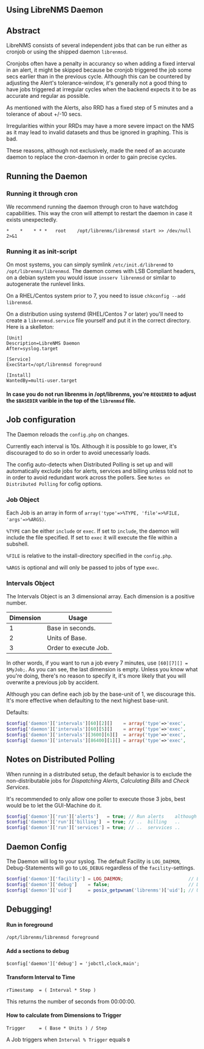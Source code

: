 Using LibreNMS Daemon
---------------------

## Abstract

LibreNMS consists of several independent jobs that can be run either as cronjob or using the shipped daemon `librenmsd`.

Cronjobs often have a penalty in accurancy so when adding a fixed interval in an alert, it might be skipped because be cronjob triggered the job some secs earlier than in the previous cycle. Although this can be countered by adjusting the Alert's tolerance-window, it's generally not a good thing to have jobs triggered at irregular cycles when the backend expects it to be as accurate and regular as possible.

As mentioned with the Alerts, also RRD has a fixed step of 5 minutes and a tolerance of about +/-10 secs.

Irregularities within your RRDs may have a more severe impact on the NMS as it may lead to invalid datasets and thus be ignored in graphing. This is bad.

These reasons, although not exclusively, made the need of an accurate daemon to replace the cron-daemon in order to gain precise cycles.

## Running the Daemon

### Running it through cron

We recommend running the daemon through cron to have watchdog capabilities. This way the cron will attempt to restart the daemon in case it exists unexpectedly.

```crontab
*    *    * * *   root    /opt/librenms/librenmsd start >> /dev/null 2>&1
```

### Running it as init-script

On most systems, you can simply symlink `/etc/init.d/librenmd` to `/opt/librenms/librenmsd`.
The daemon comes with LSB Compliant headers, on a debian system you would issue `insserv librenmsd` or similar to autogenerate the runlevel links.

On a RHEL/Centos system prior to 7, you need to issue `chkconfig --add librenmsd`.

On a distribution using systemd (RHEL/Centos 7 or later) you'll need to create a `librenmsd.service` file yourself and put it in the correct directory.
Here is a skelleton:
```systemd
[Unit]
Description=LibreNMS Daemon
After=syslog.target

[Service]
ExecStart=/opt/librenmsd foreground

[Install]
WantedBy=multi-user.target
```

#### In case you do not run librenms in /opt/librenms, you're `REQUIRED` to adjust the `$BASEDIR` varible in the top of the `librenmsd` file.

## Job configuration

The Daemon reloads the `config.php` on changes.

Currently each interval is 10s. Although it is possible to go lower, it's discouraged to do so in order to avoid unecessarly loads.

The config auto-detects when Distributed Polling is set up and will automatically exclude jobs for alerts, services and billing unless told not to in order to avoid redundant work across the pollers. See `Notes on Distributed Polling` for cofig options.


### Job Object

Each Job is an array in form of `array('type'=>%TYPE, 'file'=>%FILE, 'args'=>%ARGS)`.

`%TYPE` can be either `include` or `exec`. If set to `include`, the daemon will include the file specified. If set to `exec` it will execute the file within a subshell.

`%FILE` is relative to the install-directory specified in the `config.php`.

`%ARGS` is optional and will only be passed to jobs of type `exec`.

### Intervals Object

The Intervals Object is an 3 dimensional array. Each dimension is a positive number.

| Dimension | Usage                 |
| --------- | --------------------- |
| 1         | Base in seconds.      |
| 2         | Units of Base.        |
| 3         | Order to execute Job. |

In other words, if you want to run a job every 7 minutes, use `[60][7][] = $MyJob;`.
As you can see, the last dimension is empty. Unless you know what you're doing, there's no reason to specify it, it's more likely that you will overwrite a previous job by accident.

Although you can define each job by the base-unit of 1, we discourage this. It's more effective when defaulting to the next highest base-unit.

Defaults:
```php
$config['daemon']['intervals'][60][2][]    = array('type'=>'exec',    'file'=>'discovery.php',     'args'=>'-h new'); // Discover new devices every 2 minutes
$config['daemon']['intervals'][60][5][]    = array('type'=>'exec',    'file'=>'poller-wrapper.py', 'args'=>'16');     // Poller runs every 5 minutes
$config['daemon']['intervals'][3600][6][]  = array('type'=>'exec',    'file'=>'discovery.php',     'args'=>'-h all'); // Re-Discover every 6 Hours
$config['daemon']['intervals'][86400][1][] = array('type'=>'exec',    'file'=>'daily.sh');                            // Daily at midnight. Interval overflows here, everything over [86400][1] remains daily.
```

## Notes on Distributed Polling

When running in a distributed setup, the default behavior is to exclude the non-distributable jobs for _Dispatching Alerts_, _Calculating Bills_ and _Check Services_.

It's recommended to only allow one poller to execute those 3 jobs, best would be to let the GUI-Machine do it.

```php
$config['daemon']['run']['alerts']   = true; // Run alerts    although in a distributed setup
$config['daemon']['run']['billing']  = true; // ..  billing   ..
$config['daemon']['run']['services'] = true; // ..  servvices ..
```

## Daemon Config

The Daemon will log to your syslog. The default Facility is `LOG_DAEMON`, Debug-Statements will go to `LOG_DEBUG` regardless of the `facility`-settings.

```php
$config['daemon']['facility'] = LOG_DAEMON;                        // Log-facility.
$config['daemon']['debug']    = false;                             // Debug, General Enable/Disable (true/false) or Enable specific sections by names.
$config['daemon']['uid']      = posix_getpwnam('librenms')['uid']; // UID to use for daemon.
```

## Debugging!

#### Run in foreground

```shell
/opt/librenms/librenmsd foreground
```

#### Add a sections to debug

`$config['daemon']['debug'] = 'jobctl,clock,main';`

#### Transform Interval to Time

`rTimestamp  = ( Interval * Step )`

This returns the number of seconds from 00:00:00.

#### How to calculate from Dimensions to Trigger

`Trigger     = ( Base * Units ) / Step`

A Job triggers when `Interval % Trigger` equals `0`

